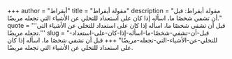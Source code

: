 +++
author = "أبقراط"
title = "مقولة أبقراط"
description = "مقولة أبقراط: قبل أن تشفي شخصًا ما، اسأله إذا كان على استعداد للتخلي عن الأشياء التي تجعله مريضًا."
quote = '''قبل أن تشفي شخصًا ما، اسأله إذا كان على استعداد للتخلي عن الأشياء التي تجعله مريضًا.'''
slug = "قبل-أن-تشفي-شخصًا-ما-اسأله-إذا-كان-على-استعداد-للتخلي-عن-الأشياء-التي-تجعله-مريضًا"
+++
قبل أن تشفي شخصًا ما، اسأله إذا كان على استعداد للتخلي عن الأشياء التي تجعله مريضًا.
